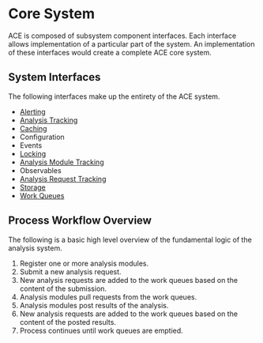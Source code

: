 # Core System

ACE is composed of subsystem component interfaces. Each interface allows implementation of a particular part of the system. An implementation of these interfaces would create a complete ACE core system.

## System Interfaces

The following interfaces make up the entirety of the ACE system.

- [Alerting](alerting.md)
- [Analysis Tracking](analysis_tracking.md)
- [Caching](caching.md)
- Configuration
- Events
- [Locking](locking.md)
- [Analysis Module Tracking](analysis_module_tracking.md)
- Observables
- [Analysis Request Tracking](analysis_request_tracking.md)
- [Storage](storage.md)
- [Work Queues](work_queue.md)

## Process Workflow Overview

The following is a basic high level overview of the fundamental logic of the analysis system.

1. Register one or more analysis modules.
2. Submit a new analysis request.
3. New analysis requests are added to the work queues based on the content of the submission.
4. Analysis modules pull requests from the work queues.
5. Analysis modules post results of the analysis.
6. New analysis requests are added to the work queues based on the content of the posted results.
7. Process continues until work queues are emptied.
